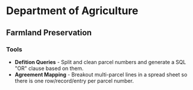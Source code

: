 # Department of Agriculture
## Farmland Preservation
### Tools
* **Defition Queries** - Split and clean parcel numbers and generate a SQL "OR" clause based on them.
* **Agreement Mapping** - Breakout multi-parcel lines in a spread sheet so there is one row/record/entry per parcel number.
